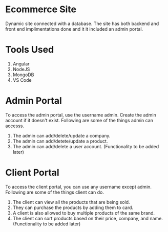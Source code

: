 # Ecommerce Site
Dynamic site connected with a database. The site has both backend and front end implimentations done and it it included an admin portal. 

# Tools Used
  1) Angular
  2) NodeJS
  3) MongoDB
  4) VS Code
 
# Admin Portal
To access the admin portal, use the username admin. Create the admin account if it doesn't exist. Following are some of the things admin can accesss. 
  1) The admin can add/delete/update a company.
  2) The admin can add/detete/update a product. 
  3) The admin can add/delete a user account. (Functionality to be added later)
  
# Client Portal
To access the client portal, you can use any username except admin. Following are some of the things client can do. 
  1) The client can view all the products that are being sold. 
  2) They can purchase the products by adding them to card.
  3) A client is also allowed to buy multiple products of the same brand. 
  4) The client can sort products based on their price, company, and name. (Functionality to be added later)
